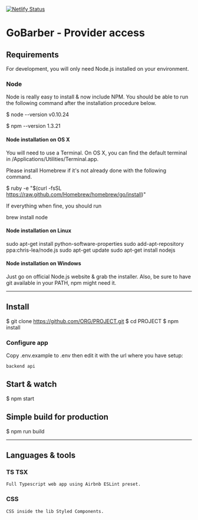 [![Netlify Status](https://api.netlify.com/api/v1/badges/e2be7e24-4ff5-491d-abf6-cffcd75144c6/deploy-status)](https://app.netlify.com/sites/stoic-lewin-c0e1fb/deploys)

# GoBarber - Provider access

## Requirements

For development, you will only need Node.js installed on your environment.


### Node

Node is really easy to install & now include NPM. You should be able to run the following command after the installation procedure below.

$ node --version
v0.10.24

$ npm --version
1.3.21

#### Node installation on OS X

You will need to use a Terminal. On OS X, you can find the default terminal in /Applications/Utilities/Terminal.app.

Please install Homebrew if it's not already done with the following command.

$ ruby -e "$(curl -fsSL https://raw.github.com/Homebrew/homebrew/go/install)"

If everything when fine, you should run

brew install node

#### Node installation on Linux

sudo apt-get install python-software-properties
sudo add-apt-repository ppa:chris-lea/node.js
sudo apt-get update
sudo apt-get install nodejs

#### Node installation on Windows

Just go on official Node.js website & grab the installer. Also, be sure to have git available in your PATH, npm might need it.

---
## Install

$ git clone https://github.com/ORG/PROJECT.git
$ cd PROJECT
$ npm install

### Configure app

Copy .env.example to .env then edit it with the url where you have setup:

    backend api


## Start & watch

$ npm start

## Simple build for production

$ npm run build


---

## Languages & tools
### TS TSX

    Full Typescript web app using Airbnb ESLint preset.



### CSS

    CSS inside the lib Styled Components.
